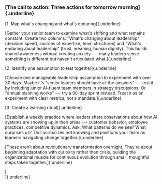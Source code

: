 ### **[The call to action: Three actions for tomorrow morning]{.underline}**

[1. Map what\'s changing and what\'s enduring]{.underline}

[Gather your senior team to examine what\'s shifting and what remains
constant. Create two columns: \"What\'s changing about leadership\"
(decision speed, sources of expertise, team structures) and \"What\'s
enduring about leadership\" (trust, meaning, human dignity). This builds
shared awareness without creating anxiety --- many leaders sense
something is different but haven\'t articulated what.]{.underline}

[2. Identify one assumption to test together]{.underline}

[Choose one manageable leadership assumption to experiment with over 30
days. Maybe it\'s \"senior leaders should have all the answers\" ---
test it by including junior AI-fluent team members in strategy
discussions. Or \"annual planning works\" --- try a 90-day sprint
instead. Treat it as an experiment with clear metrics, not a
mandate.]{.underline}

[3. Create a learning ritual]{.underline}

[Establish a weekly practice where leaders share observations about how
AI systems are showing up in their areas --- customer behavior, employee
practices, competitive dynamics. Ask: What patterns do we see? What
surprises us? This normalizes not knowing and positions your team as
learners navigating change together.]{.underline}

[These aren\'t about revolutionary transformation overnight. They\'re
about beginning adaptation with curiosity rather than crisis, building
the organizational muscle for continuous evolution through small,
thoughtful steps taken together.]{.underline}

[\
]{.underline}